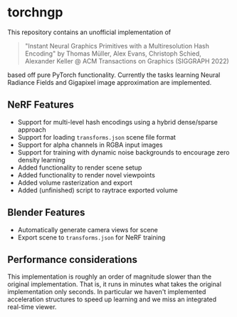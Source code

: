 # torchngp

This repository contains an unofficial implementation of

> "Instant Neural Graphics Primitives with a Multiresolution Hash Encoding" by
> Thomas Müller, Alex Evans, Christoph Schied, Alexander Keller @
> ACM Transactions on Graphics (SIGGRAPH 2022)

based off pure PyTorch functionality. Currently the tasks learning Neural Radiance Fields and Gigapixel image approximation are implemented.

## NeRF Features

-   Support for multi-level hash encodings using a hybrid dense/sparse approach
-   Support for loading `transforms.json` scene file format
-   Support for alpha channels in RGBA input images
-   Support for training with dynamic noise backgrounds to encourage zero density learning
-   Added functionality to render scene setup
-   Added functionality to render novel viewpoints
-   Added volume rasterization and export
-   Added (unfinished) script to raytrace exported volume

## Blender Features

-   Automatically generate camera views for scene
-   Export scene to `transforms.json` for NeRF training

## Performance considerations

This implementation is roughly an order of magnitude slower than the original implementation. That is, it runs in minutes what takes the original implementation only seconds. In particular we haven't implemented acceleration structures to speed up learning and we miss an integrated real-time viewer.
